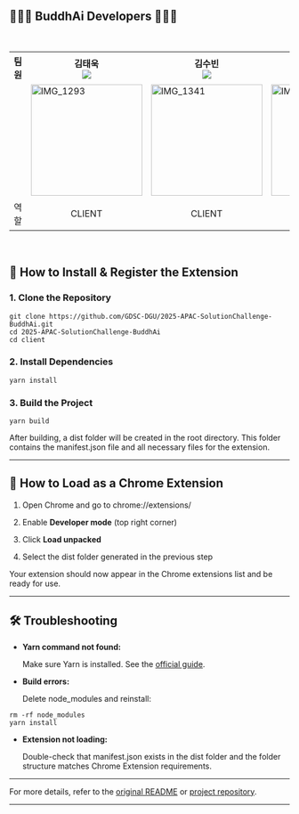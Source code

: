 ## 👩🏻‍💻 BuddhAi Developers 🧑🏻‍💻

<br/>


<div align="center">
<table>
<th>팀원</th>
    <th> 김태욱 <a href="https://github.com/Taew00k"><br/><img src="https://img.shields.io/badge/Github-181717?style=flat-square&logo=Github&logoColor=white"/><a></th>
	  <th> 김수빈 <a href="https://github.com/dewbeeny"><br/><img src="https://img.shields.io/badge/Github-181717?style=flat-square&logo=Github&logoColor=white"/></a></th>
    <th> 안성우 <a href="https://github.com/aeeengsungwoo"><br/><img src="https://img.shields.io/badge/Github-181717?style=flat-square&logo=Github&logoColor=white"/></a></th>
    <th> 엄태우 <a href="https://github.com/teom142"><br/><img src="https://img.shields.io/badge/Github-181717?style=flat-square&logo=Github&logoColor=white"/></a></th>
    <tr>
    <td>  </td>
    	<td>
        <img width="200" alt="IMG_1293" src="https://avatars.githubusercontent.com/u/127061738?v=4" />
      </td>
    	<td>
        <img width="200" alt="IMG_1341" src="https://avatars.githubusercontent.com/u/146052459?v=4" />
     </td>
      <td>
        <img width="200" alt="IMG_1342" src="https://avatars.githubusercontent.com/u/132185864?v=4" />
      </td>
    	<td>
        <img width="200" alt="IMG_1340" src="https://avatars.githubusercontent.com/u/74529426?v=4" />
     </td>
    </tr>
    <tr>
	<td>역할</td>
	<td>
		<p align="center">CLIENT</p>
	</td>
	<td>
		<p align="center">CLIENT</p>
	</td>
	<td>
		<p align="center">SERVER</p>
	</td>
    <td>
		<p align="center">AI</p>
	</td>
    </tr>
  </table>
</div>
<br />


## **🚀 How to Install & Register the Extension**

  

### **1. Clone the Repository**

```
git clone https://github.com/GDSC-DGU/2025-APAC-SolutionChallenge-BuddhAi.git
cd 2025-APAC-SolutionChallenge-BuddhAi
cd client
```

### **2. Install Dependencies**

```
yarn install
```

### **3. Build the Project**

```
yarn build
```

After building, a dist folder will be created in the root directory. This folder contains the manifest.json file and all necessary files for the extension.

----------

## **🧩 How to Load as a Chrome Extension**

1.  Open Chrome and go to chrome://extensions/
    
2.  Enable **Developer mode** (top right corner)
    
3.  Click **Load unpacked**
    
4.  Select the dist folder generated in the previous step
    

  

Your extension should now appear in the Chrome extensions list and be ready for use.

----------

## **🛠️ Troubleshooting**

-   **Yarn command not found:**
    
    Make sure Yarn is installed. See the [official guide](https://classic.yarnpkg.com/en/docs/install/).
    
-   **Build errors:**
    
    Delete node_modules and reinstall:
    

```
rm -rf node_modules
yarn install
```
    
-   **Extension not loading:**
    
    Double-check that manifest.json exists in the dist folder and the folder structure matches Chrome Extension requirements.
    

----------

For more details, refer to the [original README](./README.md) or [project repository](https://github.com/GDSC-DGU/2025-APAC-SolutionChallenge-BuddhAi).

----------
